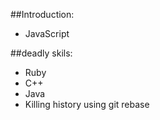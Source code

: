 ##Introduction:

* JavaScript

##deadly skils:
* Ruby
* C++
* Java
* Killing history using git rebase

